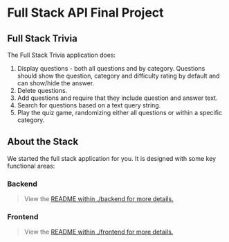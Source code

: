 # Full Stack API Final Project


## Full Stack Trivia

The Full Stack Trivia application does:

1. Display questions - both all questions and by category. Questions should show the question, category and difficulty rating by default and can show/hide the answer.
2. Delete questions.
3. Add questions and require that they include question and answer text.
4. Search for questions based on a text query string.
5. Play the quiz game, randomizing either all questions or within a specific category.


## About the Stack

We started the full stack application for you. It is designed with some key functional areas:

### Backend

>View the [README within ./backend for more details.](./backend/README.md)


### Frontend

>View the [README within ./frontend for more details.](./frontend/README.md)
